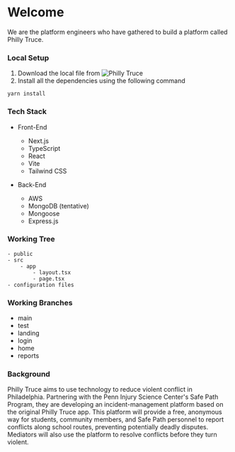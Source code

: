 # Welcome

We are the platform engineers who have gathered to build a platform called Philly Truce.

### Local Setup

1. Download the local file from ![Philly Truce](git@github.com:johnjang94/phillytruce-frontend.git)
2. Install all the dependencies using the following command

```
yarn install
```

### Tech Stack

- Front-End

  - Next.js
  - TypeScript
  - React
  - Vite
  - Tailwind CSS

- Back-End
  - AWS
  - MongoDB (tentative)
  - Mongoose
  - Express.js

### Working Tree

```
- public
- src
    - app
        - layout.tsx
        - page.tsx
- configuration files
```

### Working Branches

- main
- test
- landing
- login
- home
- reports

### Background

Philly Truce aims to use technology to reduce violent conflict in Philadelphia. Partnering with the Penn Injury Science Center's Safe Path Program, they are developing an incident-management platform based on the original Philly Truce app. This platform will provide a free, anonymous way for students, community members, and Safe Path personnel to report conflicts along school routes, preventing potentially deadly disputes. Mediators will also use the platform to resolve conflicts before they turn violent.
